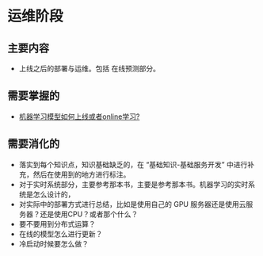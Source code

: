 # 运维阶段


## 主要内容

- 上线之后的部署与运维。包括 在线预测部分。


## 需要掌握的

- [机器学习模型如何上线或者online学习?](https://www.zhihu.com/question/37426733)


## 需要消化的


- 落实到每个知识点，知识基础缺乏的，在 “基础知识-基础服务开发” 中进行补充，然后在使用到的地方进行标注。
- 对于实时系统部分，主要参考那本书，主要是参考那本书。机器学习的实时系统是怎么设计的，
- 对实际中的部署方式进行总结，比如是使用自己的 GPU 服务器还是使用云服务器？还是使用CPU？或者那个什么？
- 要不要用到分布式运算？
- 在线的模型怎么进行更新？
- 冷启动时候要怎么做？
